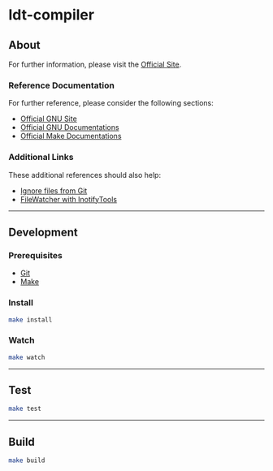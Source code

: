 # ldt-compiler

## About

For further information, please visit the [Official Site](https://www.ldworks.hu/projects/ldtools/works/ldtools-compiler/about.html).

### Reference Documentation

For further reference, please consider the following sections:

* [Official GNU Site](https://www.gnu.org/gnu/gnu.html)
* [Official GNU Documentations](hthttps://www.gnu.org/doc/doc.html)
* [Official Make Documentations](https://www.gnu.org/software/make/manual/make.html)

### Additional Links

These additional references should also help:

* [Ignore files from Git](http://help.github.com/ignore-files/)
* [FileWatcher with InotifyTools](https://github.com/inotify-tools/inotify-tools)

---

## Development

### Prerequisites

* [Git](https://git-scm.com/download)
* [Make](https://www.gnu.org/software/make/#download)

### Install

```sh
make install
```

### Watch

```sh
make watch
```

---

## Test

```sh
make test
```

---

## Build

```sh
make build
```
